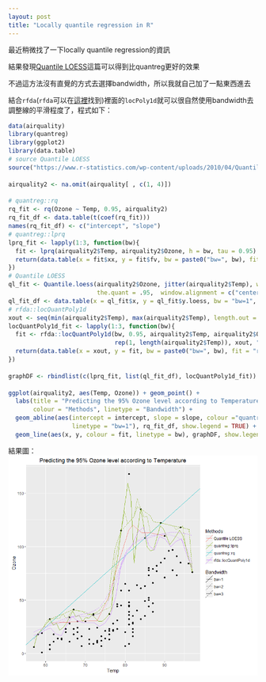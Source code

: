 ```yaml
---
layout: post
title: "Locally quantile regression in R"
---
```


最近稍微找了一下locally quantile regression的資訊

結果發現[Quantile LOESS](https://www.r-statistics.com/2010/04/quantile-loess-combining-a-moving-quantile-window-with-loess-r-function/)這篇可以得到比quantreg更好的效果

不過這方法沒有直覺的方式去選擇bandwidth，所以我就自己加了一點東西進去

結合`rfda`(`rfda`可以在[這裡](https://github.com/ChingChuan-Chen/rfda)找到)裡面的`locPoly1d`就可以很自然使用bandwidth去調整線的平滑程度了，程式如下：

```R
data(airquality)
library(quantreg)
library(ggplot2)
library(data.table)
# source Quantile LOESS
source("https://www.r-statistics.com/wp-content/uploads/2010/04/Quantile.loess_.r.txt")

airquality2 <- na.omit(airquality[ , c(1, 4)])

# quantreg::rq
rq_fit <- rq(Ozone ~ Temp, 0.95, airquality2)
rq_fit_df <- data.table(t(coef(rq_fit)))
names(rq_fit_df) <- c("intercept", "slope")
# quantreg::lprq
lprq_fit <- lapply(1:3, function(bw){
  fit <- lprq(airquality2$Temp, airquality2$Ozone, h = bw, tau = 0.95)
  return(data.table(x = fit$xx, y = fit$fv, bw = paste0("bw=", bw), fit = "quantreg::lprq"))
})
# Quantile LOESS
ql_fit <- Quantile.loess(airquality2$Ozone, jitter(airquality2$Temp), window.size = 10,
                         the.quant = .95,  window.alignment = c("center"))
ql_fit_df <- data.table(x = ql_fit$x, y = ql_fit$y.loess, bw = "bw=1", fit = "Quantile LOESS")
# rfda::locQuantPoly1d
xout <- seq(min(airquality2$Temp), max(airquality2$Temp), length.out = 30)
locQuantPoly1d_fit <- lapply(1:3, function(bw){
  fit <- rfda::locQuantPoly1d(bw, 0.95, airquality2$Temp, airquality2$Ozone, 
                              rep(1, length(airquality2$Temp)), xout, "gauss", 0, 1)
  return(data.table(x = xout, y = fit, bw = paste0("bw=", bw), fit = "rfda::locQuantPoly1d"))
})

graphDF <- rbindlist(c(lprq_fit, list(ql_fit_df), locQuantPoly1d_fit))

ggplot(airquality2, aes(Temp, Ozone)) + geom_point() +
  labs(title = "Predicting the 95% Ozone level according to Temperature", 
       colour = "Methods", linetype = "Bandwidth") + 
  geom_abline(aes(intercept = intercept, slope = slope, colour ="quantreg::rq", 
                  linetype = "bw=1"), rq_fit_df, show.legend = TRUE) +
  geom_line(aes(x, y, colour = fit, linetype = bw), graphDF, show.legend = TRUE)
```

結果圖：![](/images/localQuantileReg.png)
